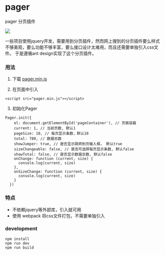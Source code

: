 # pager
pager 分页插件

[![](![](https://img2018.cnblogs.com/blog/1150501/201903/1150501-20190312163535099-1532371672.png))](https://yeild.github.io/pager/demo.html)

  一些项目使用jquery开发，需要用到分页插件，然而网上搜到的分页插件要么样式不够美观，要么功能不够丰富，要么接口设计太难用，而且还需要单独引入css文件。 于是遵循ant design实现了这个分页插件。

### 用法

1. 下载 [pager.min.js](https://raw.githubusercontent.com/yeild/pager/master/dist/pager.min.js)

2.  在页面中引入
```
<script src="pager.min.js"></script>
```

3. 初始化Pager
```
Pager.init({
    el: document.getElementById('pageContainer'), // 页面容器
    current: 1, // 当前页数, 默认1
    pageSize: 10, // 每页显示条数，默认10
    total: 789, // 数据总数
    showJumper: true, // 是否显示跳转到页输入框， 默认true
    sizeChangeable: false, // 是否可选择每页显示条数, 默认false
    showTotal: false, // 是否显示数据总数, 默认false
    onChange: function (current, size) {
      console.log(current, size)
    },
    onSizeChange: function (current, size) {
      console.log(current, size)
    }
  })
```

### 特点
* 不依赖jquery等外部库，引入就可用
* 使用 webpack 将css文件打包，不需要单独引入

### development
```
npm install
npm run dev
npm run build
```

